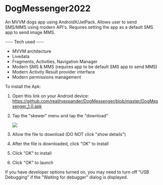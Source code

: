 # DogMessenger2022
An MVVM dogs app using AndroidX/JetPack. Allows user to send SMS/MMS using modern API's. Requires setting the app as a default SMS app to send image MMS.

---- Tech used ----
- MVVM architecture
- Livedata
- Fragments, Activities, Navigation Manager
- Modern SMS & MMS (requires app to be default SMS app to send MMS)
- Modern Activity Result provider interface
- Modern permissions management

To install the Apk:

1. Open this link on your Android device:
   https://github.com/realityexpander/DogMessenger/blob/master/DogMessenger_1.0.apk
2. Tap the "skewer" menu and tap the "download"

   [![](https://user-images.githubusercontent.com/5157474/147434050-57102a30-af32-46ed-a90b-d94e0c4a4f35.jpg)]()
3. Allow the file to download (DO NOT click "show details")
4. After the file is downloaded, click "OK" to install
5. Click "OK" to install
6. Click "OK" to launch

If you have developer options turned on, you may need to turn off "USB Debugging" if the "Waiting for debugger" dialog is displayed.
